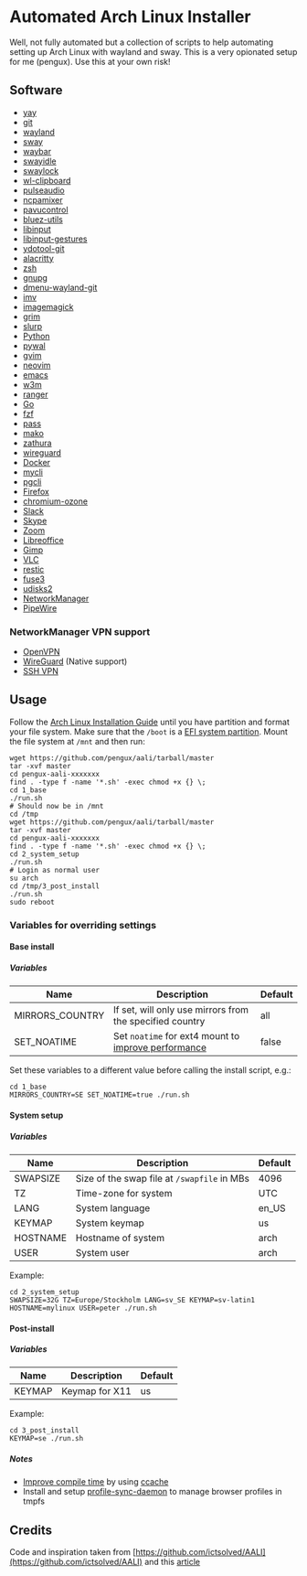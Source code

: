 # Automated Arch Linux Installer
Well, not fully automated but a collection of scripts to help automating setting up Arch Linux with wayland and sway. This is a very opionated setup for me (pengux). Use this at your own risk!

## Software
- [yay](https://aur.archlinux.org/packages/yay/)
- [git](https://aur.archlinux.org/packages/yay/)
- [wayland](https://wiki.archlinux.org/index.php/Wayland)
- [sway](https://wiki.archlinux.org/index.php/Sway)
- [waybar](https://github.com/Alexays/Waybar)
- [swayidle](https://github.com/swaywm/swayidle)
- [swaylock](https://github.com/swaywm/swaylock)
- [wl-clipboard](https://github.com/bugaevc/wl-clipboard)
- [pulseaudio](https://wiki.archlinux.org/index.php/PulseAudio)
- [ncpamixer](https://github.com/fulhax/ncpamixer)
- [pavucontrol](https://www.archlinux.org/packages/extra/x86_64/pavucontrol/)
- [bluez-utils](https://www.archlinux.org/packages/extra/x86_64/bluez-utils/)
- [libinput](https://wiki.archlinux.org/index.php/Libinput)
- [libinput-gestures](https://aur.archlinux.org/packages/libinput-gestures/)
- [ydotool-git](https://github.com/ReimuNotMoe/ydotool)
- [alacritty](https://github.com/jwilm/alacritty)
- [zsh](https://wiki.archlinux.org/index.php/zsh)
- [gnupg](https://wiki.archlinux.org/index.php/GnuPG)
- [dmenu-wayland-git](https://aur.archlinux.org/packages/dmenu-wayland-git/)
- [imv](https://github.com/eXeC64/imv)
- [imagemagick](https://wiki.archlinux.org/index.php/ImageMagick)
- [grim](https://www.archlinux.org/packages/community/x86_64/grim/)
- [slurp](https://www.archlinux.org/packages/community/x86_64/slurp/)
- [Python](https://wiki.archlinux.org/index.php/python)
- [pywal](https://github.com/dylanaraps/pywal)
- [gvim](https://wiki.archlinux.org/index.php/vim)
- [neovim](https://neovim.io/)
- [emacs](https://wiki.archlinux.org/index.php/emacs)
- [w3m](https://www.archlinux.org/packages/extra/x86_64/w3m/)
- [ranger](https://aur.archlinux.org/packages/ranger-git/)
- [Go](https://wiki.archlinux.org/index.php/go)
- [fzf](https://wiki.archlinux.org/index.php/fzf)
- [pass](https://wiki.archlinux.org/index.php/pass)
- [mako](https://mako-project.org/)
- [zathura](https://wiki.archlinux.org/index.php/zathura)
- [wireguard](https://wiki.archlinux.org/index.php/WireGuard)
- [Docker](https://wiki.archlinux.org/index.php/go)
- [mycli](https://aur.archlinux.org/packages/mycli/)
- [pgcli](https://aur.archlinux.org/packages/pgcli/)
- [Firefox](https://wiki.archlinux.org/index.php/firefox)
- [chromium-ozone](https://aur.archlinux.org/packages/chromium-ozone/)
- [Slack](https://aur.archlinux.org/packages/slack-desktop/)
- [Skype](https://aur.archlinux.org/packages/skypeforlinux-stable-bin/)
- [Zoom](https://aur.archlinux.org/packages/zoom/)
- [Libreoffice](https://wiki.archlinux.org/index.php/LibreOffice)
- [Gimp](https://wiki.archlinux.org/index.php/GIMP)
- [VLC](https://wiki.archlinux.org/index.php/VLC_media_player)
- [restic](https://restic.net/)
- [fuse3](https://github.com/libfuse/libfuse)
- [udisks2](https://wiki.archlinux.org/index.php/Udisks)
- [NetworkManager](https://wiki.archlinux.org/index.php/NetworkManager)
- [PipeWire](https://wiki.archlinux.org/index.php/PipeWire)

### NetworkManager VPN support
- [OpenVPN](https://wiki.archlinux.org/index.php/Networkmanager-openvpn)
- [WireGuard](https://wiki.archlinux.org/index.php/WireGuard) (Native support)
- [SSH VPN](https://aur.archlinux.org/packages/networkmanager-ssh-git/)

## Usage
Follow the [Arch Linux Installation Guide](https://wiki.archlinux.org/index.php/Installation_guide) until you have partition and format your file system. Make sure that the `/boot` is a [EFI system partition](https://wiki.archlinux.org/index.php/EFI_system_partition). Mount the file system at `/mnt` and then run:

```
wget https://github.com/pengux/aali/tarball/master
tar -xvf master
cd pengux-aali-xxxxxxx
find . -type f -name '*.sh' -exec chmod +x {} \;
cd 1_base
./run.sh
# Should now be in /mnt
cd /tmp
wget https://github.com/pengux/aali/tarball/master
tar -xvf master
cd pengux-aali-xxxxxxx
find . -type f -name '*.sh' -exec chmod +x {} \;
cd 2_system_setup
./run.sh
# Login as normal user
su arch
cd /tmp/3_post_install
./run.sh
sudo reboot
```

### Variables for overriding settings

#### Base install

##### Variables
| Name            | Description                                                                                                            | Default |
| ---             | ---                                                                                                                    | ---     |
| MIRRORS_COUNTRY | If set, will only use mirrors from the specified country                                                               | all     |
| SET_NOATIME     | Set `noatime` for ext4 mount to [improve performance](https://wiki.archlinux.org/index.php/Ext4#Improving_performance) | false   |

Set these variables to a different value before calling the install script, e.g.:
```
cd 1_base
MIRRORS_COUNTRY=SE SET_NOATIME=true ./run.sh
```

#### System setup

##### Variables
| Name     | Description                                        | Default |
| ---      | ---                                                | ---     |
| SWAPSIZE | Size of the swap file at `/swapfile` in MBs        | 4096    |
| TZ       | Time-zone for system                               | UTC     |
| LANG     | System language                                    | en_US   |
| KEYMAP   | System keymap                                      | us      |
| HOSTNAME | Hostname of system                                 | arch    |
| USER     | System user                                        | arch    |

Example:
```
cd 2_system_setup
SWAPSIZE=32G TZ=Europe/Stockholm LANG=sv_SE KEYMAP=sv-latin1 HOSTNAME=mylinux USER=peter ./run.sh
```

#### Post-install

##### Variables
| Name     | Description          | Default |
| ---      | ---                  | ---     |
| KEYMAP       | Keymap for X11 | us     |

Example:
```
cd 3_post_install
KEYMAP=se ./run.sh
```

##### Notes
- [Improve compile time](https://wiki.archlinux.org/index.php/Makepkg#Improving_compile_times) by using [ccache](https://wiki.archlinux.org/index.php/Ccache)
- Install and setup [profile-sync-daemon](https://wiki.archlinux.org/index.php/Profile-sync-daemon) to manage browser profiles in tmpfs

## Credits
Code and inspiration taken from [https://github.com/ictsolved/AALI](https://github.com/ictsolved/AALI) and this [article](https://steemit.com/linux/@saradgajurel/automated-arch-linux-installer-aali-shell-script)
